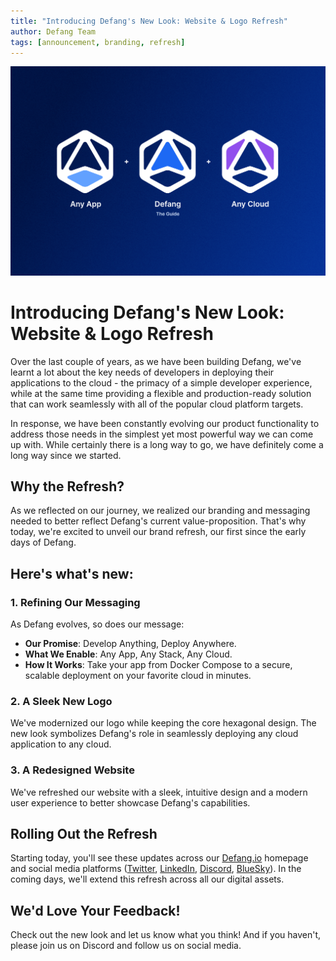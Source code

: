 ```yaml
---
title: "Introducing Defang's New Look: Website & Logo Refresh"
author: Defang Team
tags: [announcement, branding, refresh]
---
```


![Defang New Look](/img/new-look/new-look.png)

# Introducing Defang's New Look: Website & Logo Refresh

Over the last couple of years, as we have been building Defang, we've learnt a lot about the key needs of developers in deploying their applications to the cloud - the primacy of a simple developer experience, while at the same time providing a flexible and production-ready solution that can work seamlessly with all of the popular cloud platform targets.

In response, we have been constantly evolving our product functionality to address those needs in the simplest yet most powerful way we can come up with. While certainly there is a long way to go, we have definitely come a long way since we started.

## Why the Refresh?

As we reflected on our journey, we realized our branding and messaging needed to better reflect Defang's current value-proposition. That's why today, we're excited to unveil our brand refresh, our first since the early days of Defang.

## Here's what's new:

### 1. Refining Our Messaging

As Defang evolves, so does our message:

- **Our Promise**: Develop Anything, Deploy Anywhere.
- **What We Enable**: Any App, Any Stack, Any Cloud.
- **How It Works**: Take your app from Docker Compose to a secure, scalable deployment on your favorite cloud in minutes.

### 2. A Sleek New Logo

We've modernized our logo while keeping the core hexagonal design. The new look symbolizes Defang's role in seamlessly deploying any cloud application to any cloud.

### 3. A Redesigned Website

We've refreshed our website with a sleek, intuitive design and a modern user experience to better showcase Defang's capabilities.

## Rolling Out the Refresh

Starting today, you'll see these updates across our [Defang.io](https://defang.io) homepage and social media platforms ([Twitter](https://x.com/DefangLabs), [LinkedIn](https://www.linkedin.com/company/defanglabs), [Discord](https://s.defang.io/discord), [BlueSky](https://bsky.app/profile/defanglabs.bsky.social)). In the coming days, we'll extend this refresh across all our digital assets.

## We'd Love Your Feedback!

Check out the new look and let us know what you think! And if you haven't, please join us on Discord and follow us on social media.
